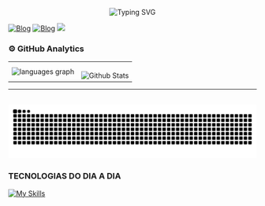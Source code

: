 <p align="center">
  <img src="https://readme-typing-svg.demolab.com?font=Fira+Code&pause=1200&color=00C853&center=true&vCenter=true&size=28&width=800&lines=Ol%C3%A1%2C+eu+sou+o+Pedro+Henrique!;Estudante+de+ADS+%7C+Web%2C+Banco+de+Dados+e+Redes;%F0%9F%8E%A8+%2B+%E2%9A%99%EF%B8%8F+criatividade,+Inova%C3%A7%C3%A3o" alt="Typing SVG" />
</p>


[![Blog](https://img.shields.io/badge/WhatsApp-25D366?style=for-the-badge&logo=whatsapp&logoColor=white)](https://wa.me/28999534886)
[![Blog](https://img.shields.io/badge/Instagram-E4405F?style=for-the-badge&logo=instagram&logoColor=white)](https://www.instagram.com/ph_riguete?igsh=OGVteWZzeDl3eW1p)
<a href = "mailto:riguetepedro0@gmail.com"><img loading="lazy" src="https://img.shields.io/badge/Gmail-D14836?style=for-the-badge&logo=gmail&logoColor=white" target="_blank"></a>




### ⚙️ GitHub Analytics

<table>
  <tr>
    <td>
     <img src="https://github-readme-stats.vercel.app/api/top-langs?username=RIGUETE-PEDRO&locale=pt-br&hide_title=false&layout=compact&card_width=320&langs_count=5&theme=dark&hide_border=false" height="150" alt="languages graph"  />
    </td>
    <td>
      <br />
      <img
        align="left"
        src="https://github-readme-streak-stats.herokuapp.com/?user=iuricode&theme=dark&hide_border=false"
        alt="Github Stats"
    </td>
  </tr>
</table>

--- 

<br clear="both">

<img src="https://raw.githubusercontent.com/RIGUETE-PEDRO/RIGUETE-PEDRO/output/snake.svg" alt="Snake animation" />


###


###



###
### TECNOLOGIAS DO DIA A DIA
[![My Skills](https://skillicons.dev/icons?i=c,windows,html,css,java,sublime,ps,gitlab,kali,nodejs,powershell,ts,angular,sass,github)]()
##






